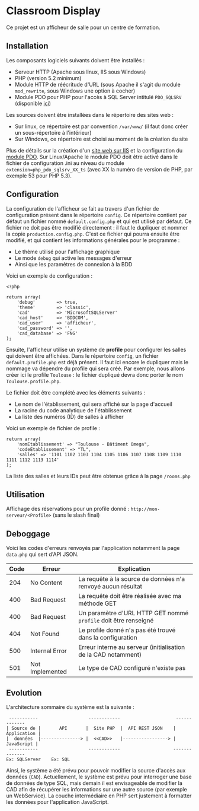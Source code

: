 # Classroom Display

Ce projet est un afficheur de salle pour un centre de formation.

## Installation

Les composants logiciels suivants doivent être installés :
- Serveur HTTP (Apache sous linux, IIS sous Windows)
- PHP (version 5.2 minimum)
- Module HTTP de réécritude d'URL (sous Apache il s'agit du module `mod_rewrite`, sous Windows une option à cocher)
- Module PDO pour PHP pour l'accès à SQL Server intitulé `PDO_SQLSRV` (disponible [ici](https://www.microsoft.com/en-us/download/details.aspx?id=20098))

Les sources doivent être installées dans le répertoire des sites web :
- Sur linux, ce répertoire est par convention `/var/www/` (il faut donc créer un sous-répertoire à l'intérieur)
- Sur Windows, ce répertoire est choisi au moment de la création du site

Plus de détails sur la création d'un [site web sur IIS](https://msdn.microsoft.com/fr-fr/library/bb763173(v=vs.100).aspx) et la configuration du [module PDO](https://www.vulgarisation-informatique.com/pdo-php-mssql.php). Sur Linux/Apache le module PDO doit être activé dans le fichier de configuration .ini au niveau du module `extension=php_pdo_sqlsrv_XX_ts` (avec XX la numéro de version de PHP, par exemple 53 pour PHP 5.3).

## Configuration

La configuration de l'afficheur se fait au travers d'un fichier de configuration présent dans le répertoire `config`. Ce répertoire contient par défaut un fichier nommé `default.config.php` et qui est utilisé par défaut. Ce fichier ne doit pas être modifié directement : il faut le dupliquer et nommer la copie `production.config.php`. C'est ce fichier qui pourra ensuite être modifié, et qui contient les informations générales pour le programme :
- Le thème utilisé pour l'affichage graphique
- Le mode `debug` qui active les messages d'erreur
- Ainsi que les paramètres de connexion à la BDD

Voici un exemple de configuration :
```
<?php

return array(
    'debug'        => true,
    'theme'        => 'classic',
    'cad'          => 'MicrosoftSQLServer'
    'cad_host'     => 'BDDCOM',
    'cad_user'     => 'afficheur',
    'cad_password' => '',
    'cad_database' => 'FNG'
);
```

Ensuite, l'afficheur utilise un système de **profile** pour configurer les salles qui doivent être affichées. Dans le répertoire `config`, un fichier `default.profile.php` est déjà présent. Il faut ici encore le dupliquer mais le nommage va dépendre du profile qui sera créé. Par exemple, nous allons créer ici le profile `Toulouse` : le fichier dupliqué devra donc porter le nom `Toulouse.profile.php`.

Le fichier doit être complété avec les éléments suivants :
- Le nom de l'établissement, qui sera affiché sur la page d'accueil
- La racine du code analytique de l'établissement
- La liste des numéros (ID) de salles à afficher

Voici un exemple de fichier de profile :

```
return array(
    'nomEtablissement' => "Toulouse - Bâtiment Omega",
    'codeEtablissement' => "TL",
    'salles' => '1101 1102 1103 1104 1105 1106 1107 1108 1109 1110 1111 1112 1113 1114'
);
```

La liste des salles et leurs IDs peut être obtenue grâce à la page `/rooms.php`

## Utilisation

Affichage des réservations pour un profile donné : `http://mon-serveur/<Profile>` (sans le slash final)

## Deboggage

Voici les codes d'erreurs renvoyés par l'application notamment la page `data.php` qui sert d'API JSON.

Code | Erreur | Explication
--- | --- | ---
204 | No Content | La requête à la source de données n'a renvoyé aucun résultat
400 | Bad Request | La requête doit être réalisée avec ma méthode GET
400 | Bad Request | Un paramètre d'URL HTTP GET nommé `profile` doit être renseigné
404 | Not Found | Le profile donné n'a pas été trouvé dans la configuration
500 | Internal Error | Erreur interne au serveur (initialisation de la CAD notamment)
501 | Not Implemented | Le type de CAD configuré n'existe pas

## Evolution

L'architecture sommaire du système est la suivante :

```
 -----------                   ------------                     -------------
| Source de |       API       |  Site PHP  |  API REST JSON    | Application |
|  données  |---------------> |  <<CAD>>   |-----------------> |  JavaScript |
 -----------                   ------------                    --------------
Ex: SQLServer    Ex: SQL
```

Ainsi, le système a été prévu pour pouvoir modifier la source d'accès aux données (`CAD`). Actuellement, le système est prévu
pour interroger une base de données de type SQL, mais demain il est envisageable de modifier la CAD afin de récupérer les
informations sur une autre source (par exemple un WebService). La couche intermédiaire en PHP sert justement à formatter les
données pour l'application JavaScript.
